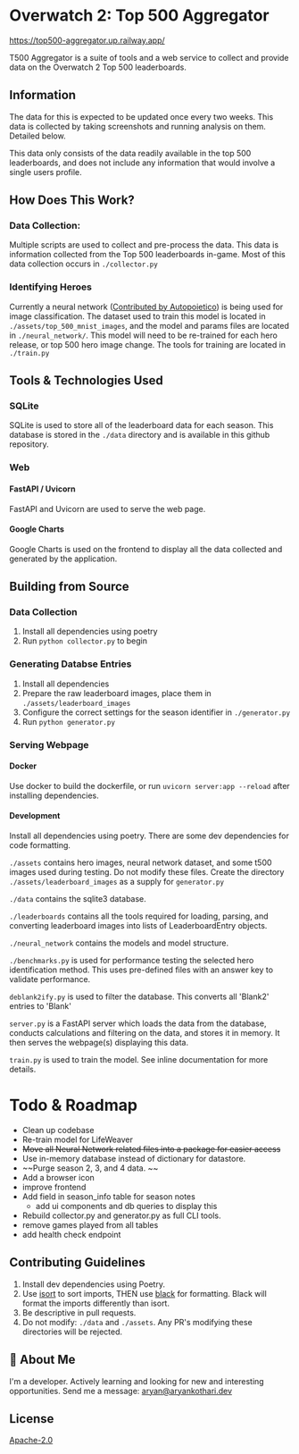 # Overwatch 2: Top 500 Aggregator
https://top500-aggregator.up.railway.app/

T500 Aggregator is a suite of tools and a web service to collect and provide data on the Overwatch 2 Top 500 leaderboards. 


## Information
The data for this is expected to be updated once every two weeks.
This data is collected by taking screenshots and running analysis on them. Detailed below. 

This data only consists of the data readily available in the top 500 leaderboards,
and does not include any information that would involve a single users profile. 

## How Does This Work?

### Data Collection: 
Multiple scripts are used to collect and pre-process the data. This data is information collected from the Top 500 leaderboards in-game. Most of this data collection occurs in `./collector.py`

### Identifying Heroes
Currently a neural network ([Contributed by Autopoietico](https://github.com/thearyadev/top500-aggregator/pull/1)) is being used for image classification. The dataset used to train this model is located in `./assets/top_500_mnist_images`, and the model and params files are located in `./neural_network/`. This model will need to be re-trained for each hero release, or top 500 hero image change. The tools for training are located in `./train.py`


## Tools & Technologies Used

### SQLite 
SQLite is used to store all of the leaderboard data for each season. This database is stored in the `./data` directory and is available in this github repository.

### Web
#### FastAPI / Uvicorn
FastAPI and Uvicorn are used to serve the web page. 
#### Google Charts
Google Charts is used on the frontend to display all the data collected and generated by the application. 

## Building from Source

### Data Collection
1. Install all dependencies using poetry
2. Run `python collector.py` to begin

### Generating Databse Entries
1. Install all dependencies
2. Prepare the raw leaderboard images, place them in `./assets/leaderboard_images`
3. Configure the correct settings for the season identifier in `./generator.py`
4. Run `python generator.py`


### Serving Webpage 
#### Docker
Use docker to build the dockerfile, or run `uvicorn server:app --reload` after installing dependencies.


#### Development 
Install all dependencies using poetry. There are some dev dependencies for code formatting. 

`./assets` contains hero images, neural network dataset, and some t500 images used during testing. Do not modify these files. Create the directory `./assets/leaderboard_images` as a supply for `generator.py`

`./data` contains the sqlite3 database.

`./leaderboards` contains all the tools required for loading, parsing, and converting leaderboard images into lists of LeaderboardEntry objects. 

`./neural_network` contains the models and model structure.

`./benchmarks.py` is used for performance testing the selected hero identification method. This uses pre-defined files with an answer key to validate performance. 

`deblank2ify.py` is used to filter the database. This converts all 'Blank2' entries to 'Blank'

`server.py` is a FastAPI server which loads the data from the database, conducts calculations and filtering on the data, and stores it in memory. It then serves the webpage(s) displaying this data.

`train.py` is used to train the model. See inline documentation for more details. 


# Todo & Roadmap
- Clean up codebase
- Re-train model for LifeWeaver
- ~~Move all Neural Network related files into a package for easier access~~
- Use in-memory database instead of dictionary for datastore. 
- ~~Purge season 2, 3, and 4 data. ~~
- Add a browser icon
- improve frontend
- Add field in season_info table for season notes
    - add ui components and db queries to display this
- Rebuild collector.py and generator.py as full CLI tools. 
- remove games played from all tables
- add health check endpoint


## Contributing Guidelines

1. Install dev dependencies using Poetry. 
2. Use [isort](https://pypi.org/project/isort/) to sort imports, THEN use [black](https://pypi.org/project/black/) for formatting. Black will format the imports differently than isort. 
3. Be descriptive in pull requests. 
4. Do not modify: `./data` and `./assets`. Any PR's modifying these directories will be rejected. 

## 🚀 About Me
I'm a developer. Actively learning and looking for new and interesting opportunities. Send me a message: aryan@aryankothari.dev

## License
[Apache-2.0](/LICENSE)
